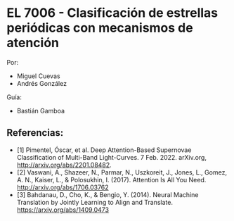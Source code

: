 # EL 7006 - Clasificación de estrellas periódicas con mecanismos de atención

Por:
- Miguel Cuevas
- Andrés González

Guía:
- Bastián Gamboa


## Referencias:
- [1] Pimentel, Óscar, et al. Deep Attention-Based Supernovae Classification of Multi-Band
Light-Curves. 7 Feb. 2022. arXiv.org, http://arxiv.org/abs/2201.08482.
- [2] Vaswani, A., Shazeer, N., Parmar, N., Uszkoreit, J., Jones, L., Gomez, A. N., Kaiser, L., &
Polosukhin, I. (2017). Attention Is All You Need. http://arxiv.org/abs/1706.03762
- [3] Bahdanau, D., Cho, K., & Bengio, Y. (2014). Neural Machine Translation by Jointly Learning
to Align and Translate. https://arxiv.org/abs/1409.0473
